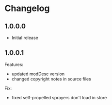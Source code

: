 # Changelog

## 1.0.0.0

- Initial release

## 1.0.0.1

Features:

- updated modDesc version
- changed copyright notes in source files

Fix:

- fixed self-propelled sprayers don't load in store
